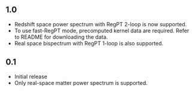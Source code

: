 ## 1.0
- Redshift space power spectrum with RegPT 2-loop is now supported.
- To use fast-RegPT mode, precomputed kernel data are required.
  Refer to README for downloading the data.
- Real space bispectrum with RegPT 1-loop is also supported.

## 0.1
- Initial release
- Only real-space matter power spectrum is supported.
